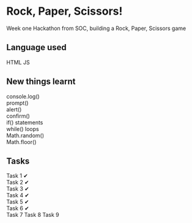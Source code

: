 # Rock, Paper, Scissors!

Week one Hackathon from SOC, building a Rock, Paper, Scissors game

## Language used
HTML
JS

## New things learnt
console.log()  
prompt()  
alert()  
confirm()  
if() statements  
while() loops  
Math.random()  
Math.floor()  

## Tasks
Task 1 ✔  
Task 2 ✔  
Task 3 ✔  
Task 4 ✔  
Task 5 ✔  
Task 6 ✔  
Task 7
Task 8
Task 9

